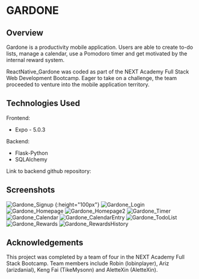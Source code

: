 # GARDONE 

## Overview
Gardone is a productivity mobile application. Users are able to create to-do lists, manage a calendar, use a Pomodoro timer and get motivated by the internal reward system. 

ReactNative_Gardone was coded as part of the NEXT Academy Full Stack Web Development Bootcamp. Eager to take on a challenge, the team proceeded to venture into the mobile application territory. 


## Technologies Used
Frontend: 
- Expo - 5.0.3

Backend: 
- Flask-Python
- SQLAlchemy 

Link to backend github repository: 


## Screenshots

![Gardone_Signup](https://user-images.githubusercontent.com/85789376/127609299-5d387b6c-ec2a-4e27-b603-8605b9985bdd.PNG) {:height="100px"}
![Gardone_Login](https://user-images.githubusercontent.com/85789376/127609308-b52a4486-fdbd-403a-8250-b660109fb172.PNG)
![Gardone_Homepage](https://user-images.githubusercontent.com/85789376/127609290-1e970fb7-b942-440f-bf96-71a7deedc553.PNG)
![Gardone_Homepage2](https://user-images.githubusercontent.com/85789376/127609350-f2ea4e2c-d558-42f1-9e26-3f6a0724b700.PNG)
![Gardone_Timer](https://user-images.githubusercontent.com/85789376/127609347-381656eb-98fc-429e-84d6-c800406c9192.PNG)
![Gardone_Calendar](https://user-images.githubusercontent.com/85789376/127609346-62f64068-c37c-46c8-bcdb-867069bd2a69.PNG)
![Gardone_CalendarEntry](https://user-images.githubusercontent.com/85789376/127609343-4b3cae00-958b-405b-b136-cfa5be37cce0.PNG)
![Gardone_TodoList](https://user-images.githubusercontent.com/85789376/127609338-fdd132d2-80cf-4bd0-be50-085355ef1d27.PNG)
![Gardone_Rewards](https://user-images.githubusercontent.com/85789376/127609337-025c8158-cf43-4822-92c5-d2a857a48d2b.PNG)
![Gardone_RewardsHistory](https://user-images.githubusercontent.com/85789376/127609324-13cfef94-50ef-446b-90c9-0407dcc480a5.PNG)


## Acknowledgements

This project was completed by a team of four in the NEXT Academy Full Stack Bootcamp. Team members include Robin (lobinplayer), Ariz (arizdanial), Keng Fai (TikeMysonn) and AletteXin (AletteXin). 

